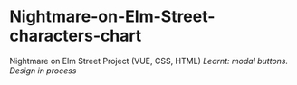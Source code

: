 # Nightmare-on-Elm-Street-characters-chart
Nightmare on Elm Street Project (VUE, CSS, HTML) *Learnt: modal buttons. Design in process* 
